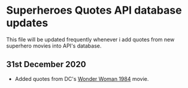 # Superheroes Quotes API database updates
This file will be updated frequently whenever i add quotes from new superhero movies into API's database.

## 31st December 2020
- Added quotes from DC's [Wonder Woman 1984](https://m.imdb.com/title/tt7126948/) movie.
